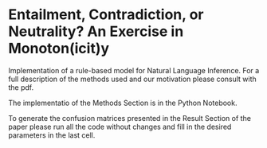 # Entailment, Contradiction, or Neutrality? An Exercise in Monoton(icit)y 


 
Implementation of a rule-based model for Natural Language Inference. 
For a full description of the methods used and our motivation please consult with the pdf. 

The implementatio of the Methods Section is in the Python Notebook. 

To generate the confusion matrices presented in the Result Section of the paper please run all the code without changes and fill in the desired parameters in the last cell. 


